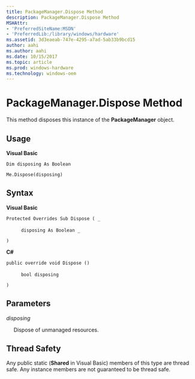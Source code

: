 ```yaml
---
title: PackageManager.Dispose Method
description: PackageManager.Dispose Method
MSHAttr:
- 'PreferredSiteName:MSDN'
- 'PreferredLib:/library/windows/hardware'
ms.assetid: 3d3eaeab-747e-4295-a7ad-5ab33b9bcd15
author: aahi
ms.author: aahi
ms.date: 10/15/2017
ms.topic: article
ms.prod: windows-hardware
ms.technology: windows-oem
---
```


# PackageManager.Dispose Method


This method disposes this instance of the **PackageManager** object.

## <span id="Usage"></span><span id="usage"></span><span id="USAGE"></span>Usage


**Visual Basic**

`Dim disposing As Boolean`

`Me.Dispose(disposing)`

## <span id="Syntax"></span><span id="syntax"></span><span id="SYNTAX"></span>Syntax


**Visual Basic**

`Protected Overrides Sub Dispose ( _`

          `disposing As Boolean _`

`)`

**C#**

`public override void Dispose ()`

          `bool disposing`

`)`

## <span id="Parameters"></span><span id="parameters"></span><span id="PARAMETERS"></span>Parameters


*disposing*

     Dispose of unmanaged resources.

## <span id="Thread_Safety"></span><span id="thread_safety"></span><span id="THREAD_SAFETY"></span>Thread Safety


Any public static (**Shared** in Visual Basic) members of this type are thread safe. Any instance members are not guaranteed to be thread safe.

 

 






